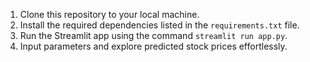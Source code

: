 1. Clone this repository to your local machine.
2. Install the required dependencies listed in the `requirements.txt` file.
3. Run the Streamlit app using the command `streamlit run app.py`.
4. Input parameters and explore predicted stock prices effortlessly.
